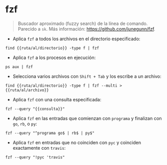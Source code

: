 # fzf

> Buscador aproximado (fuzzy search) de la línea de comando.
> Parecido a `sk`.
> Más información: <https://github.com/junegunn/fzf>.

- Aplica `fzf` a todos los archivos en el directorio especificado:

`find {{ruta/al/directorio}} -type f | fzf`

- Aplica `fzf` a los procesos en ejecución:

`ps aux | fzf`

- Selecciona varios archivos con `Shift + Tab` y los escribe a un archivo:

`find {{ruta/al/directorio}} -type f | fzf --multi > {{ruta/al/archivo}}`

- Aplica `fzf` con una consulta especificada:

`fzf --query "{{consulta}}"`

- Aplica `fzf` en las entradas que comienzan con `programa` y finalizan con `go`, `rb`, o `py`:

`fzf --query "^programa go$ | rb$ | py$"`

- Aplica `fzf` en entradas que no coinciden con `pyc` y coinciden exactamente con `travis`:

`fzf --query "!pyc 'travis"`
